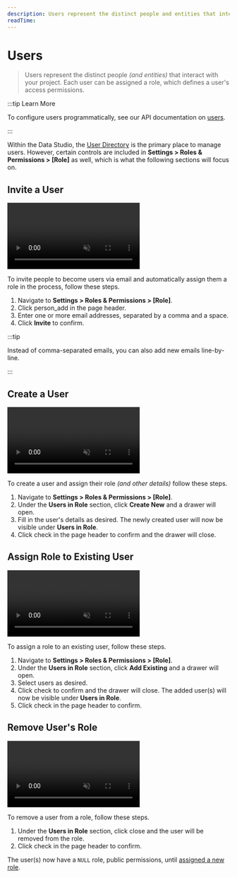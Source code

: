 ```yaml
---
description: Users represent the distinct people and entities that interact with your project.
readTime:
---
```


# Users

> Users represent the distinct people _(and entities)_ that interact with your project. Each user can be assigned a
> role, which defines a user's access permissions.

:::tip Learn More

To configure users programmatically, see our API documentation on [users](/reference/system/users).

:::

Within the Data Studio, the [User Directory](/app/user-directory) is the primary place to manage users. However,
certain controls are included in **Settings > Roles & Permissions > [Role]** as well, which is what the following
sections will focus on.

## Invite a User

<video title="Invite a User" autoplay playsinline muted loop controls>
	<source src="https://cdn.directus.io/docs/v9/configuration/users-roles-permissions/users-20220909/invite-a-user-20220907A.mp4" type="video/mp4" />
</video>

To invite people to become users via email and automatically assign them a role in the process, follow these steps.

1. Navigate to **Settings > Roles & Permissions > [Role]**.
2. Click <span mi btn muted>person_add</span> in the page header.
3. Enter one or more email addresses, separated by a comma and a space.
4. Click **Invite** to confirm.

:::tip

Instead of comma-separated emails, you can also add new emails line-by-line.

:::

## Create a User

<video title="Create a User" autoplay playsinline muted loop controls>
	<source src="https://cdn.directus.io/docs/v9/configuration/users-roles-permissions/users-20220909/create-new-user-20220907A.mp4" type="video/mp4" />
</video>

To create a user and assign their role _(and other details)_ follow these steps.

1. Navigate to **Settings > Roles & Permissions > [Role]**.
2. Under the **Users in Role** section, click **Create New** and a drawer will open.
3. Fill in the user's details as desired. The newly created user will now be visible under **Users in Role**.
4. Click <span mi btn>check</span> in the page header to confirm and the drawer will close.

## Assign Role to Existing User

<video title="Add an Existing User" autoplay playsinline muted loop controls>
	<source src="https://cdn.directus.io/docs/v9/configuration/users-roles-permissions/users-20220909/assign-to-existing-role-20220909A.mp4" type="video/mp4" />
</video>

To assign a role to an existing user, follow these steps.

1. Navigate to **Settings > Roles & Permissions > [Role]**.
2. Under the **Users in Role** section, click **Add Existing** and a drawer will open.
3. Select users as desired.
4. Click <span mi btn>check</span> to confirm and the drawer will close. The added user(s) will now be visible under
   **Users in Role**.
5. Click <span mi btn>check</span> in the page header to confirm.

## Remove User's Role

<video title="Remove User from Role" autoplay playsinline muted loop controls>
	<source src="https://cdn.directus.io/docs/v9/configuration/users-roles-permissions/users-20220909/remove-user-role-20220908A.mp4" type="video/mp4" />
</video>

To remove a user from a role, follow these steps.

1. Under the **Users in Role** section, click <span mi icon dngr>close</span> and the user will be removed from the
   role.
2. Click <span mi btn>check</span> in the page header to confirm.

The user(s) now have a `NULL` role, public permissions, until [assigned a new role](#assign-role-to-existing-user).

